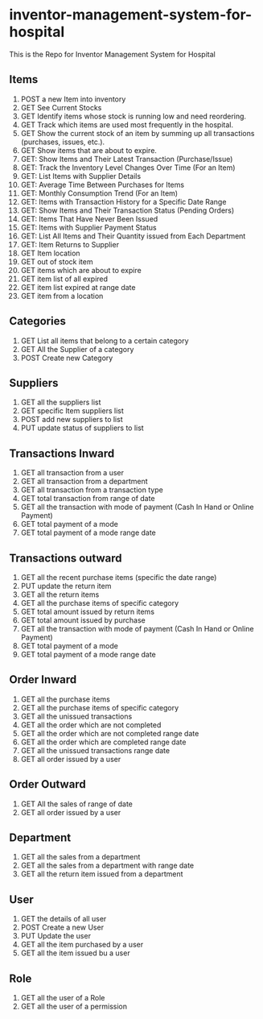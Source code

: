 # inventor-management-system-for-hospital
This is the Repo for Inventor Management System for Hospital

## Items
1. POST a new Item into inventory
2. GET See Current Stocks
3. GET Identify items whose stock is running low and need reordering.
4. GET Track which items are used most frequently in the hospital.
5. GET Show the current stock of an item by summing up all transactions (purchases, issues, etc.).
6. GET Show items that are about to expire.
7. GET: Show Items and Their Latest Transaction (Purchase/Issue)
8. GET: Track the Inventory Level Changes Over Time (For an Item)
9. GET: List Items with Supplier Details
10. GET: Average Time Between Purchases for Items
11. GET: Monthly Consumption Trend (For an Item)
12. GET: Items with Transaction History for a Specific Date Range
13. GET: Show Items and Their Transaction Status (Pending Orders)
14. GET: Items That Have Never Been Issued
15. GET: Items with Supplier Payment Status
16. GET: List All Items and Their Quantity issued from Each Department
17. GET: Item Returns to Supplier
18. GET Item location
19. GET out of stock item
20. GET items which are about to expire
21. GET item list of all expired
22. GET item list expired at range date
23. GET item from a location




## Categories
1. GET List all items that belong to a certain category 
2. GET All the Supplier of a category
3. POST Create new Category


## Suppliers
1. GET all the suppliers list
2. GET specific Item suppliers list
3. POST add new suppliers to list
4. PUT update status of suppliers to list


## Transactions Inward
1. GET all transaction from a user
2. GET all transaction from a department
3. GET all transaction from a transaction type
4. GET total transaction from range of date
5. GET all the transaction with mode of payment (Cash In Hand or Online Payment)
6. GET total payment of a mode
7. GET total payment of a mode range date


## Transactions outward
1. GET all the recent purchase items (specific the date range)
2. PUT update the return item
3. GET all the return items
4. GET all the purchase items of specific category
5. GET total amount issued by return items
6. GET total amount issued by purchase
7. GET all the transaction with mode of payment (Cash In Hand or Online Payment)
6. GET total payment of a mode
7. GET total payment of a mode range date



## Order Inward
1. GET all the purchase items
2. GET all the purchase items of specific category
3. GET all the unissued transactions
4. GET all the order which are not completed
5. GET all the order which are not completed range date
6. GET all the order which are completed range date
7. GET all the unissued transactions range date
8. GET all order issued by a user



## Order Outward
1. GET All the sales of range of date
2. GET all order issued by a user



## Department 
1. GET all the sales from a department
2. GET all the sales from a department with range date
3. GET all the return item issued from a department


## User
1. GET the details of all user
2. POST Create a new User
3. PUT Update the user
4. GET all the item purchased by a user
5. GET all the item issued bu a user



## Role
1. GET all the user of a Role
2. GET all the user of a permission

